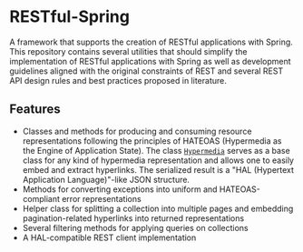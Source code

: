 # RESTful-Spring
A framework that supports the creation of RESTful applications with Spring.
This repository contains several utilities that should simplify the implementation of RESTful applications with Spring as well as development guidelines aligned with the original constraints of REST and several REST API design rules and best practices proposed in literature.

## Features
- Classes and methods for producing and consuming resource representations following the principles of HATEOAS (Hypermedia as the Engine of Application State). The class [`Hypermedia`](https://github.com/SebastianKotstein/RESTful-Spring/blob/master/src/main/java/de/skotstein/lib/spring/restfulspring/model/entities/Hypermedia.java) serves as a base class for any kind of hypermedia representation and allows one to easily embed and extract hyperlinks. The serialized result is a "HAL (Hypertext Application Language)"-like JSON structure. 
- Methods for converting exceptions into uniform and HATEOAS-compliant error representations 
- Helper class for splitting a collection into multiple pages and embedding pagination-related hyperlinks into returned representations
- Several filtering methods for applying queries on collections
- A HAL-compatible REST client implementation

